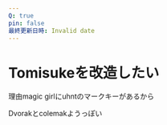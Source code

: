 ```yaml
---
Q: true
pin: false
最終更新日時: Invalid date
---
```

# Tomisukeを改造したい

理由magic girlにuhntのマークキーがあるから

Dvorakとcolemakようっぽい
